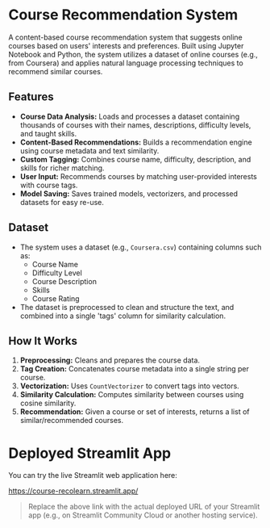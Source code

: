 # Course Recommendation System

A content-based course recommendation system that suggests online courses based on users' interests and preferences. Built using Jupyter Notebook and Python, the system utilizes a dataset of online courses (e.g., from Coursera) and applies natural language processing techniques to recommend similar courses.

## Features

- **Course Data Analysis:** Loads and processes a dataset containing thousands of courses with their names, descriptions, difficulty levels, and taught skills.
- **Content-Based Recommendations:** Builds a recommendation engine using course metadata and text similarity.
- **Custom Tagging:** Combines course name, difficulty, description, and skills for richer matching.
- **User Input:** Recommends courses by matching user-provided interests with course tags.
- **Model Saving:** Saves trained models, vectorizers, and processed datasets for easy re-use.

## Dataset

- The system uses a dataset (e.g., `Coursera.csv`) containing columns such as:
  - Course Name
  - Difficulty Level
  - Course Description
  - Skills
  - Course Rating
- The dataset is preprocessed to clean and structure the text, and combined into a single 'tags' column for similarity calculation.

## How It Works

1. **Preprocessing:** Cleans and prepares the course data.
2. **Tag Creation:** Concatenates course metadata into a single string per course.
3. **Vectorization:** Uses `CountVectorizer` to convert tags into vectors.
4. **Similarity Calculation:** Computes similarity between courses using cosine similarity.
5. **Recommendation:** Given a course or set of interests, returns a list of similar/recommended courses.


# Deployed Streamlit App

You can try the live Streamlit web application here:

https://course-recolearn.streamlit.app/

> Replace the above link with the actual deployed URL of your Streamlit app (e.g., on Streamlit Community Cloud or another hosting service).
